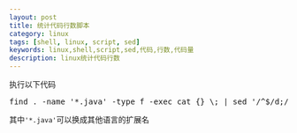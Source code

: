 ```yaml
---
layout: post
title: 统计代码行数脚本
category: linux
tags: [shell, linux, script, sed]
keywords: linux,shell,script,sed,代码,行数,代码量
description: linux统计代码行数
---
```


执行以下代码

<pre class="prettyprint linenums">
find . -name '*.java' -type f -exec cat {} \; | sed '/^$/d;/^[ ]*$/d;/.*#$/d' | wc -l
</pre>

其中`'*.java'`可以换成其他语言的扩展名
